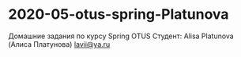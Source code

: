 # 2020-05-otus-spring-Platunova
Домашние задания по курсу Spring OTUS
Студент: Alisa Platunova (Алиса Платунова) lavii@ya.ru
